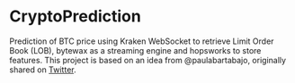 # CryptoPrediction
 Prediction of BTC price using Kraken WebSocket to retrieve Limit Order Book (LOB), bytewax as a streaming engine and hopsworks to store features. This project is based on an idea from @paulabartabajo, originally shared on [Twitter](https://twitter.com/paulabartabajo_/status/1616027760685912064?s=61&t=UlxnAMHUAQMBaOAwNz_w_A).
